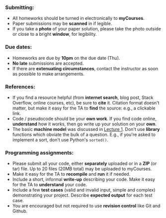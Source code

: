 ### Submitting:
+ All homeworks should be turned in electronically to **myCourses**. 
+ Paper submissions may be **scanned** in if legible.
+ If you take a **photo** of your paper solution, please take the photo outside or close to a bright **window**, for legibility.

### Due dates:
+ Homeworks are due by **10pm** on the due date (Thu).
+ **No late** submissions are accepted.
+ If there are **extenuating circumstances**, contact the instructor as soon
as possible to make arrangements.

### References:
+ If you find a resource helpful (from **internet search**, blog post,
  Stack Overflow, online courses, etc), be sure to **cite** it.
  Citation format doesn't matter, but make it easy for the TA
  to **find** the source: e.g., a clickable link.
+ Code / pseudocode should be your **own work**.
  If you find code online, **understand** how it works,
  then go write up your solution on your **own**.
+ The basic **machine model** was discussed in [Lecture 1](/lec1/#/7).
  Don't use **library** functions which obviate the bulk of
  a question.  E.g., if you're asked to implement a sort, don't use
  Python's `sorted()`.

### Programming assignments:
+ Please submit all your code, either **separately** uploaded 
  or in a **ZIP** (or tar) file.
  Up to 20 files (20MB total) may be uploaded to myCourses.
+ Make it easy for the TA to **recompile** and **run** it if needed.
+ Include a short, informal **write-up** describing your code.
  Make it easy for the TA to **understand** your code.
+ Include a few **test cases** (valid and invalid input, simple
  and complex) demonstrating your project.
  Describe **expected output** for each test case.
+ You are encouraged but not required to use **revision control** like
  Git and Github.
